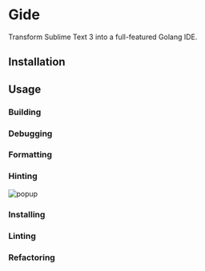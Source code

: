 # Gide

Transform Sublime Text 3 into a full-featured Golang IDE.

## Installation

## Usage

### Building

### Debugging

### Formatting

### Hinting

![popup](https://user-images.githubusercontent.com/8785025/28341821-1facbd16-6bca-11e7-9cb2-45f42ed423b0.png)

### Installing

### Linting

### Refactoring
